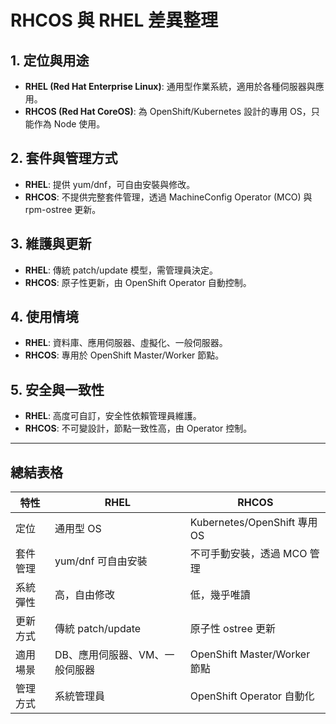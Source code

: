 # RHCOS 與 RHEL 差異整理

## 1. 定位與用途
- **RHEL (Red Hat Enterprise Linux)**: 通用型作業系統，適用於各種伺服器與應用。
- **RHCOS (Red Hat CoreOS)**: 為 OpenShift/Kubernetes 設計的專用 OS，只能作為 Node 使用。

## 2. 套件與管理方式
- **RHEL**: 提供 yum/dnf，可自由安裝與修改。
- **RHCOS**: 不提供完整套件管理，透過 MachineConfig Operator (MCO) 與 rpm-ostree 更新。

## 3. 維護與更新
- **RHEL**: 傳統 patch/update 模型，需管理員決定。
- **RHCOS**: 原子性更新，由 OpenShift Operator 自動控制。

## 4. 使用情境
- **RHEL**: 資料庫、應用伺服器、虛擬化、一般伺服器。
- **RHCOS**: 專用於 OpenShift Master/Worker 節點。

## 5. 安全與一致性
- **RHEL**: 高度可自訂，安全性依賴管理員維護。
- **RHCOS**: 不可變設計，節點一致性高，由 Operator 控制。

---

## 總結表格

| 特性          | **RHEL** | **RHCOS** |
|---------------|----------|-----------|
| 定位          | 通用型 OS | Kubernetes/OpenShift 專用 OS |
| 套件管理      | yum/dnf 可自由安裝 | 不可手動安裝，透過 MCO 管理 |
| 系統彈性      | 高，自由修改 | 低，幾乎唯讀 |
| 更新方式      | 傳統 patch/update | 原子性 ostree 更新 |
| 適用場景      | DB、應用伺服器、VM、一般伺服器 | OpenShift Master/Worker 節點 |
| 管理方式      | 系統管理員 | OpenShift Operator 自動化 |

